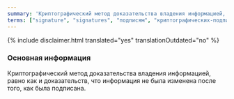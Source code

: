 ```yaml
---
summary: 'Криптографический метод доказательства владения информацией, равно как и доказательств, что информация не была изменена после того, как была подписана'
terms: ["signature", "signatures", "подписям", "криптографических-подписей", "криптографической-подписью"]
---
```


{% include disclaimer.html translated="yes" translationOutdated="no" %}

### Основная информация

Криптографический метод доказательства владения информацией, равно как и
доказательств, что информация не была изменена после того, как была
подписана.

